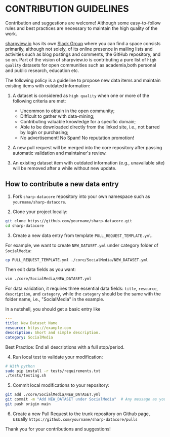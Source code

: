  # CONTRIBUTION GUIDELINES
Contribution and suggestions are welcome! Although some easy-to-follow rules and best practices are necessary to maintain the high quality of the work.

[sharpview.io](https://www.sharpview.io/) has its own [Slack Group](https://join.slack.com/t/sharpviewio/shared_invite/zt-s5xmmmc6-Cm2Zehs72UKmQqlahfAXCQ) where you can find a space consists primarily, although not solely, of its online presence in mailing lists and activities such as blog postings and comments, the GitHub repository, and so on. Part of the vision of sharpview.io is contributing a pure list of `high quality` datasets for open communities such as academia,both personal and public research, education etc.

The following policy is a guideline to propose new data items and maintain existing items with outdated information:

1. A dataset is considered as `high quality` when one or more of the following criteria are met:
    * Uncommon to obtain in the open community;
    * Difficult to gather with data-mining;
    * Contributing valuable knowledge for a specific domain;
    * Able to be downloaded directly from the linked site, i.e., not barred by login or purchasing;
    * No advertisement! No Spam! No reputation promotion!

2. A new pull request will be merged into the core repository after passing automatic validation and maintainer's review.

3. An existing dataset item with outdated information (e.g., unavailable site) will be removed after a while without new update.


## How to contribute a new data entry

1. Fork `sharp-datacore` repository into your own namespace such as `yourname/sharp-datacore`.


2. Clone your project locally:
```bash
git clone https://github.com/yourname/sharp-datacore.git
cd sharp-datacore
```

3. Create a new data entry from template `PULL_REQUEST_TEMPLATE.yml`. 

For example, we want to create `NEW_DATASET.yml` under category folder of `SocialMedia`:
```bash
cp PULL_REQUEST_TEMPLATE.yml ./core/SocialMedia/NEW_DATASET.yml
```
Then edit data fields as you want:
```bash
vim ./core/SocialMedia/NEW_DATASET.yml 
```
For data validation, it requires three essential data fields: `title`, `resource`, `description`, and `category`, while the `category` should be the same with the folder name, i.e., "SocialMedia" in the example.

In a nutshell, you should get a basic entry like
```yaml
---
title: New Dataset Name
resource: https://example.com
description: Short and simple description.
category: SocialMedia
```
Best Practice: End all descriptions with a full stop/period.


4. Run local test to validate your modification:
```bash
# With python
sudo pip install -r tests/requirements.txt
./tests/testing.sh
```

5. Commit local modifications to your repository:
```bash
git add ./core/SocialMedia/NEW_DATASET.yml
git commit -m "Add NEW_DATASET under SocialMedia"  # Any message as you want
git push origin main
```

6. Create a new Pull Request to the trunk repository on Github page, usually `https://github.com/yourname/sharp-datacore/pulls`


Thank you for your contributions and suggestions!
